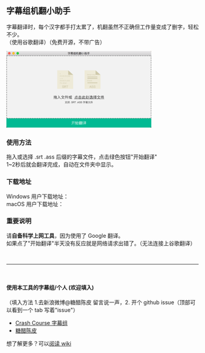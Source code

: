 ## 字幕组机翻小助手
字幕翻译时，每个汉字都手打太累了，机翻虽然不正确但工作量变成了删字，轻松不少。          
 （使用谷歌翻译）（免费开源，不带广告）        

<img src="./image/1.png" alt="how the app look like" width="380">


### 使用方法
拖入或选择 .srt .ass 后缀的字幕文件，点击绿色按钮"开始翻译"        
1~2秒后就会翻译完成，自动在文件夹中显示。     

### 下载地址
Windows 用户下载地址：      
macOS 用户下载地址：

### 重要说明
请**自备科学上网工具**，因为使用了 Google 翻译。    
如果点了"开始翻译"半天没有反应就是网络请求出错了。（无法连接上谷歌翻译）   

<br/>

---

<br/>

#### 使用本工具的字幕组/个人 (欢迎填入)
（填入方法 1.去新浪微博@糖醋陈皮 留言说一声，2. 开个 github issue（顶部可以看到一个 tab 写着"issue"）            
  
* [Crash Course 字幕组](https://weibo.com/u/5237129097/home)      
* [糖醋陈皮](https://weibo.com/2004104451/profile?rightmod=1&wvr=6&mod=personnumber)    


想了解更多？可以[阅读 wiki](https://github.com/1c7/translate-subtitle-file/wiki)

